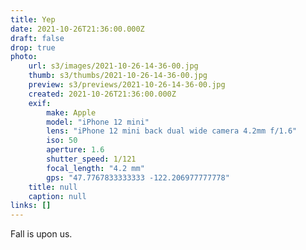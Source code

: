 ```yaml
---
title: Yep
date: 2021-10-26T21:36:00.000Z
draft: false
drop: true
photo:
    url: s3/images/2021-10-26-14-36-00.jpg
    thumb: s3/thumbs/2021-10-26-14-36-00.jpg
    preview: s3/previews/2021-10-26-14-36-00.jpg
    created: 2021-10-26T21:36:00.000Z
    exif:
        make: Apple
        model: "iPhone 12 mini"
        lens: "iPhone 12 mini back dual wide camera 4.2mm f/1.6"
        iso: 50
        aperture: 1.6
        shutter_speed: 1/121
        focal_length: "4.2 mm"
        gps: "47.7767833333333 -122.206977777778"
    title: null
    caption: null
links: []
---
```


Fall is upon us.
